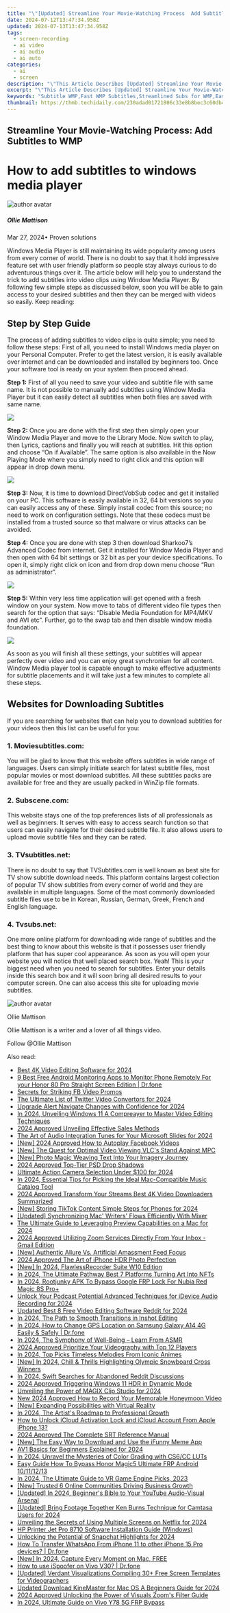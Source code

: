 ```yaml
---
title: "\"[Updated] Streamline Your Movie-Watching Process  Add Subtitles to WMP\""
date: 2024-07-12T13:47:34.958Z
updated: 2024-07-13T13:47:34.958Z
tags: 
  - screen-recording
  - ai video
  - ai audio
  - ai auto
categories: 
  - ai
  - screen
description: "\"This Article Describes [Updated] Streamline Your Movie-Watching Process: Add Subtitles to WMP\""
excerpt: "\"This Article Describes [Updated] Streamline Your Movie-Watching Process: Add Subtitles to WMP\""
keywords: "Subtitle WMP,Fast WMP Subtitles,Streamlined Subs for WMP,Easy WMP Subtitle Addition,Quick Subtitles in WMP,Enhance WMP Viewing,Simplify Movie Watch on WMP"
thumbnail: https://thmb.techidaily.com/230adad01721806c33e8b8bec3c60db44af37ad2338e40c998d0c7dc6ff96d9a.jpg
---
```


## Streamline Your Movie-Watching Process: Add Subtitles to WMP

# How to add subtitles to windows media player

![author avatar](https://images.wondershare.com/filmora/article-images/ollie-mattison.jpg)

##### Ollie Mattison

 Mar 27, 2024• Proven solutions

Windows Media Player is still maintaining its wide popularity among users from every corner of world. There is no doubt to say that it hold impressive feature set with user friendly platform so people stay always curious to do adventurous things over it. The article below will help you to understand the trick to add subtitles into video clips using Window Media Player. By following few simple steps as discussed below, soon you will be able to gain access to your desired subtitles and then they can be merged with videos so easily. Keep reading:

## Step by Step Guide

The process of adding subtitles to video clips is quite simple; you need to follow these steps: First of all, you need to install Windows media player on your Personal Computer. Prefer to get the latest version, it is easily available over internet and can be downloaded and installed by beginners too. Once your software tool is ready on your system then proceed ahead.

**Step 1:** First of all you need to save your video and subtitle file with same name. It is not possible to manually add subtitles using Window Media Player but it can easily detect all subtitles when both files are saved with same name.

![](https://images.wondershare.com/filmora/article-images/subtitle-wmp-1.jpg)

**Step 2:** Once you are done with the first step then simply open your Window Media Player and move to the Library Mode. Now switch to play, then Lyrics, captions and finally you will reach at subtitles. Hit this option and choose “On if Available”. The same option is also available in the Now Playing Mode where you simply need to right click and this option will appear in drop down menu.

![](https://images.wondershare.com/filmora/article-images/subtitle-wmp-2.jpg)

**Step 3:** Now, it is time to download DirectVobSub codec and get it installed on your PC. This software is easily available in 32, 64 bit versions so you can easily access any of these. Simply install codec from this source; no need to work on configuration settings. Note that these codecs must be installed from a trusted source so that malware or virus attacks can be avoided.

**Step 4:** Once you are done with step 3 then download Sharkoo7’s Advanced Codec from internet. Get it installed for Window Media Player and then open with 64 bit settings or 32 bit as per your device specifications. To open it, simply right click on icon and from drop down menu choose “Run as administrator”.

![](https://images.wondershare.com/filmora/article-images/subtitle-wmp-3.jpg)

**Step 5:** Within very less time application will get opened with a fresh window on your system. Now move to tabs of different video file types then search for the option that says: “Disable Media Foundation for MP4/MKV and AVI etc”. Further, go to the swap tab and then disable window media foundation.

![](https://images.wondershare.com/filmora/article-images/subtitle-wmp-4.jpg)

As soon as you will finish all these settings, your subtitles will appear perfectly over video and you can enjoy great synchronism for all content. Window Media player tool is capable enough to make effective adjustments for subtitle placements and it will take just a few minutes to complete all these steps.

## Websites for Downloading Subtitles

If you are searching for websites that can help you to download subtitles for your videos then this list can be useful for you:

### 1. Moviesubtitles.com:

You will be glad to know that this website offers subtitles in wide range of languages. Users can simply initiate search for latest subtitle files, most popular movies or most download subtitles. All these subtitles packs are available for free and they are usually packed in WinZip file formats.

### 2. Subscene.com:

This website stays one of the top preferences lists of all professionals as well as beginners. It serves with easy to access search function so that users can easily navigate for their desired subtitle file. It also allows users to upload movie subtitle files and they can be rated.

### 3\. TVsubtitles.net:

There is no doubt to say that TVSubtitles.com is well known as best site for TV show subtitle download needs. This platform contains largest collection of popular TV show subtitles from every corner of world and they are available in multiple languages. Some of the most commonly downloaded subtitle files use to be in Korean, Russian, German, Greek, French and English language.

### 4. Tvsubs.net:

One more online platform for downloading wide range of subtitles and the best thing to know about this website is that it possesses user friendly platform that has super cool appearance. As soon as you will open your website you will notice that well placed search box. Yeah! This is your biggest need when you need to search for subtitles. Enter your details inside this search box and it will soon bring all desired results to your computer screen. One can also access this site for uploading movie subtitles.

![author avatar](https://images.wondershare.com/filmora/article-images/ollie-mattison.jpg)

Ollie Mattison

Ollie Mattison is a writer and a lover of all things video.

Follow @Ollie Mattison



<ins class="adsbygoogle"
     style="display:block"
     data-ad-format="autorelaxed"
     data-ad-client="ca-pub-7571918770474297"
     data-ad-slot="1223367746"></ins>

<ins class="adsbygoogle"
     style="display:block"
     data-ad-format="autorelaxed"
     data-ad-client="ca-pub-7571918770474297"
     data-ad-slot="1223367746"></ins>



<ins class="adsbygoogle"
     style="display:block"
     data-ad-client="ca-pub-7571918770474297"
     data-ad-slot="8358498916"
     data-ad-format="auto"
     data-full-width-responsive="true"></ins>






<span class="atpl-alsoreadstyle">Also read:</span>
<div><ul>
<li><a href="https://ai-driven-video-production.techidaily.com/best-4k-video-editing-software-for-2024/"><u>Best 4K Video Editing Software for 2024</u></a></li>
<li><a href="https://android-location.techidaily.com/9-best-free-android-monitoring-apps-to-monitor-phone-remotely-for-your-honor-80-pro-straight-screen-edition-drfone-by-drfone-virtual/"><u>9 Best Free Android Monitoring Apps to Monitor Phone Remotely For your Honor 80 Pro Straight Screen Edition | Dr.fone</u></a></li>
<li><a href="https://facebook-videos.techidaily.com/secrets-for-striking-fb-video-promos/"><u>Secrets for Striking FB Video Promos</u></a></li>
<li><a href="https://some-tips.techidaily.com/the-ultimate-list-of-twitter-video-convertors-for-2024/"><u>The Ultimate List of Twitter Video Convertors for 2024</u></a></li>
<li><a href="https://some-tips.techidaily.com/upgrade-alert-navigate-changes-with-confidence-for-2024/"><u>Upgrade Alert  Navigate Changes with Confidence for 2024</u></a></li>
<li><a href="https://some-tips.techidaily.com/in-2024-unveiling-windows-11-a-compreayer-to-master-video-editing-techniques/"><u>In 2024, Unveiling Windows 11  A Compreayer to Master Video Editing Techniques</u></a></li>
<li><a href="https://vp-tips.techidaily.com/2024-approved-unveiling-effective-sales-methods/"><u>2024 Approved  Unveiling Effective Sales Methods</u></a></li>
<li><a href="https://some-tips.techidaily.com/the-art-of-audio-integration-tunes-for-your-microsoft-slides-for-2024/"><u>The Art of Audio Integration  Tunes for Your Microsoft Slides for 2024</u></a></li>
<li><a href="https://facebook-video-files.techidaily.com/new-2024-approved-how-to-autoplay-facebook-videos/"><u>[New] 2024 Approved  How to Autoplay Facebook Videos</u></a></li>
<li><a href="https://some-tips.techidaily.com/new-the-quest-for-optimal-video-viewing-vlcs-stand-against-mpc/"><u>[New] The Quest for Optimal Video Viewing  VLC's Stand Against MPC</u></a></li>
<li><a href="https://some-tips.techidaily.com/new-photo-magic-weaving-text-into-your-imagery-journey/"><u>[New] Photo Magic  Weaving Text Into Your Imagery Journey</u></a></li>
<li><a href="https://some-tips.techidaily.com/2024-approved-top-tier-psd-drop-shadows/"><u>2024 Approved  Top-Tier PSD Drop Shadows</u></a></li>
<li><a href="https://some-tips.techidaily.com/ultimate-action-camera-selection-under-100-for-2024/"><u>Ultimate Action Camera Selection Under $100 for 2024</u></a></li>
<li><a href="https://voice-adjusting.techidaily.com/in-2024-essential-tips-for-picking-the-ideal-mac-compatible-music-catalog-tool/"><u>In 2024, Essential Tips for Picking the Ideal Mac-Compatible Music Catalog Tool</u></a></li>
<li><a href="https://some-tips.techidaily.com/2024-approved-transform-your-streams-best-4k-video-downloaders-summarized/"><u>2024 Approved  Transform Your Streams  Best 4K Video Downloaders Summarized</u></a></li>
<li><a href="https://tiktok-video-recordings.techidaily.com/new-storing-tiktok-content-simple-steps-for-phones-for-2024/"><u>[New] Storing TikTok Content  Simple Steps for Phones for 2024</u></a></li>
<li><a href="https://some-tips.techidaily.com/updated-synchronizing-mac-writers-flows-efficiently-with-mixer/"><u>[Updated] Synchronizing Mac' Writers' Flows Efficiently With Mixer</u></a></li>
<li><a href="https://some-tips.techidaily.com/the-ultimate-guide-to-leveraging-preview-capabilities-on-a-mac-for-2024/"><u>The Ultimate Guide to Leveraging Preview Capabilities on a Mac for 2024</u></a></li>
<li><a href="https://some-tips.techidaily.com/2024-approved-utilizing-zoom-services-directly-from-your-inbox-gmail-edition/"><u>2024 Approved  Utilizing Zoom Services Directly From Your Inbox - Gmail Edition</u></a></li>
<li><a href="https://instagram-video-files.techidaily.com/new-authentic-allure-vs-artificial-amassment-feed-focus/"><u>[New] Authentic Allure Vs. Artificial Amassment  Feed Focus</u></a></li>
<li><a href="https://some-tips.techidaily.com/2024-approved-the-art-of-iphone-hdr-photo-perfection/"><u>2024 Approved  The Art of iPhone HDR Photo Perfection</u></a></li>
<li><a href="https://desktop-recording.techidaily.com/new-in-2024-flawlessrecorder-suite-w10-edition/"><u>[New] In 2024, FlawlessRecorder Suite W10 Edition</u></a></li>
<li><a href="https://some-tips.techidaily.com/in-2024-the-ultimate-pathway-best-7-platforms-turning-art-into-nfts/"><u>In 2024, The Ultimate Pathway  Best 7 Platforms Turning Art Into NFTs</u></a></li>
<li><a href="https://easy-unlock-android.techidaily.com/in-2024-rootjunky-apk-to-bypass-google-frp-lock-for-nubia-red-magic-8s-proplus-by-drfone-android/"><u>In 2024, Rootjunky APK To Bypass Google FRP Lock For Nubia Red Magic 8S Pro+</u></a></li>
<li><a href="https://some-tips.techidaily.com/unlock-your-podcast-potential-advanced-techniques-for-idevice-audio-recording-for-2024/"><u>Unlock Your Podcast Potential  Advanced Techniques for iDevice Audio Recording for 2024</u></a></li>
<li><a href="https://ai-video-editing.techidaily.com/updated-best-8-free-video-editing-software-reddit-for-2024/"><u>Updated Best 8 Free Video Editing Software Reddit for 2024</u></a></li>
<li><a href="https://some-tips.techidaily.com/in-2024-the-path-to-smooth-transitions-in-inshot-editing/"><u>In 2024, The Path to Smooth Transitions in Inshot Editing</u></a></li>
<li><a href="https://location-social.techidaily.com/in-2024-how-to-change-gps-location-on-samsung-galaxy-a14-4g-easily-and-safely-drfone-by-drfone-virtual-android/"><u>In 2024, How to Change GPS Location on Samsung Galaxy A14 4G Easily & Safely | Dr.fone</u></a></li>
<li><a href="https://some-tips.techidaily.com/in-2024-the-symphony-of-well-being-learn-from-asmr/"><u>In 2024, The Symphony of Well-Being – Learn From ASMR</u></a></li>
<li><a href="https://some-tips.techidaily.com/2024-approved-prioritize-your-videography-with-top-12-players/"><u>2024 Approved  Prioritize Your Videography with Top 12 Players</u></a></li>
<li><a href="https://some-tips.techidaily.com/in-2024-top-picks-timeless-melodies-from-iconic-animes/"><u>In 2024, Top Picks  Timeless Melodies From Iconic Animes</u></a></li>
<li><a href="https://fox-http.techidaily.com/new-in-2024-chill-and-thrills-highlighting-olympic-snowboard-cross-winners/"><u>[New] In 2024, Chill & Thrills  Highlighting Olympic Snowboard Cross Winners</u></a></li>
<li><a href="https://some-tips.techidaily.com/in-2024-swift-searches-for-abandoned-reddit-discussions/"><u>In 2024, Swift Searches for Abandoned Reddit Discussions</u></a></li>
<li><a href="https://some-tips.techidaily.com/2024-approved-triggering-windows-11-hdr-in-dynamic-mode/"><u>2024 Approved  Triggering Windows 11 HDR in Dynamic Mode</u></a></li>
<li><a href="https://some-tips.techidaily.com/unveiling-the-power-of-magix-clip-studio-for-2024/"><u>Unveiling the Power of MAGIX Clip Studio for 2024</u></a></li>
<li><a href="https://meme-emoji.techidaily.com/new-2024-approved-how-to-record-your-memorable-honeymoon-video/"><u>New 2024 Approved How to Record Your Memorable Honeymoon Video</u></a></li>
<li><a href="https://some-knowledge.techidaily.com/new-expanding-possibilities-with-virtual-reality/"><u>[New] Expanding Possibilities with Virtual Reality</u></a></li>
<li><a href="https://some-tips.techidaily.com/in-2024-the-artists-roadmap-to-professional-growth/"><u>In 2024, The Artist's Roadmap to Professional Growth</u></a></li>
<li><a href="https://activate-lock.techidaily.com/how-to-unlock-icloud-activation-lock-and-icloud-account-from-apple-iphone-13-by-drfone-ios/"><u>How to Unlock iCloud Activation Lock and iCloud Account From Apple iPhone 13?</u></a></li>
<li><a href="https://some-tips.techidaily.com/2024-approved-the-complete-srt-reference-manual/"><u>2024 Approved  The Complete SRT Reference Manual</u></a></li>
<li><a href="https://some-tips.techidaily.com/new-the-easy-way-to-download-and-use-the-ifunny-meme-app/"><u>[New] The Easy Way to Download and Use the iFunny Meme App</u></a></li>
<li><a href="https://fox-helps.techidaily.com/av1-basics-for-beginners-explained-for-2024/"><u>AV1 Basics for Beginners Explained for 2024</u></a></li>
<li><a href="https://some-tips.techidaily.com/in-2024-unravel-the-mysteries-of-color-grading-with-cs6cc-luts/"><u>In 2024, Unravel the Mysteries of Color Grading with CS6/CC LUTs</u></a></li>
<li><a href="https://bypass-frp.techidaily.com/easy-guide-how-to-bypass-honor-magic5-ultimate-frp-android-10111213-by-drfone-android/"><u>Easy Guide How To Bypass Honor Magic5 Ultimate FRP Android 10/11/12/13</u></a></li>
<li><a href="https://some-tips.techidaily.com/in-2024-the-ultimate-guide-to-vr-game-engine-picks-2023/"><u>In 2024, The Ultimate Guide to VR Game Engine Picks, 2023</u></a></li>
<li><a href="https://some-tips.techidaily.com/new-trusted-6-online-communities-driving-business-growth/"><u>[New] Trusted 6 Online Communities Driving Business Growth</u></a></li>
<li><a href="https://facebook-video-footage.techidaily.com/updated-in-2024-beginners-bible-to-your-youtube-audio-visual-arsenal/"><u>[Updated] In 2024, Beginner's Bible to Your YouTube Audio-Visual Arsenal</u></a></li>
<li><a href="https://desktop-recording.techidaily.com/updated-bring-footage-together-ken-burns-technique-for-camtasa-users-for-2024/"><u>[Updated] Bring Footage Together  Ken Burns Technique for Camtasa Users for 2024</u></a></li>
<li><a href="https://some-tips.techidaily.com/unveiling-the-secrets-of-using-multiple-screens-on-netflix-for-2024/"><u>Unveiling the Secrets of Using Multiple Screens on Netflix for 2024</u></a></li>
<li><a href="https://driver-install.techidaily.com/hp-printer-jet-pro-8710-software-installation-guide-windows/"><u>HP Printer Jet Pro 8710 Software Installation Guide (Windows)</u></a></li>
<li><a href="https://some-tips.techidaily.com/unlocking-the-potential-of-snapchat-highlights-for-2024/"><u>Unlocking the Potential of Snapchat Highlights for 2024</u></a></li>
<li><a href="https://review-topics.techidaily.com/how-to-transfer-whatsapp-from-iphone-11-to-other-iphone-15-pro-devices-drfone-by-drfone-transfer-whatsapp-from-ios-transfer-whatsapp-from-ios/"><u>How To Transfer WhatsApp From iPhone 11 to other iPhone 15 Pro devices? | Dr.fone</u></a></li>
<li><a href="https://screen-mirroring-recording.techidaily.com/new-in-2024-capture-every-moment-on-mac-free/"><u>[New] In 2024, Capture Every Moment on Mac, FREE</u></a></li>
<li><a href="https://change-location.techidaily.com/how-to-use-ispoofer-on-vivo-v30-drfone-by-drfone-virtual-android/"><u>How to use iSpoofer on Vivo V30? | Dr.fone</u></a></li>
<li><a href="https://some-tips.techidaily.com/updated-verdant-visualizations-compiling-30plus-free-screen-templates-for-videographers/"><u>[Updated] Verdant Visualizations  Compiling 30+ Free Screen Templates for Videographers</u></a></li>
<li><a href="https://ai-video-apps.techidaily.com/updated-download-kinemaster-for-mac-os-a-beginners-guide-for-2024/"><u>Updated Download KineMaster for Mac OS A Beginners Guide for 2024</u></a></li>
<li><a href="https://some-tips.techidaily.com/2024-approved-unlocking-the-power-of-visuals-zooms-filter-guide/"><u>2024 Approved  Unlocking the Power of Visuals  Zoom's Filter Guide</u></a></li>
<li><a href="https://bypass-frp.techidaily.com/in-2024-ultimate-guide-on-vivo-y78-5g-frp-bypass-by-drfone-android/"><u>In 2024, Ultimate Guide on Vivo Y78 5G FRP Bypass</u></a></li>
</ul></div>
